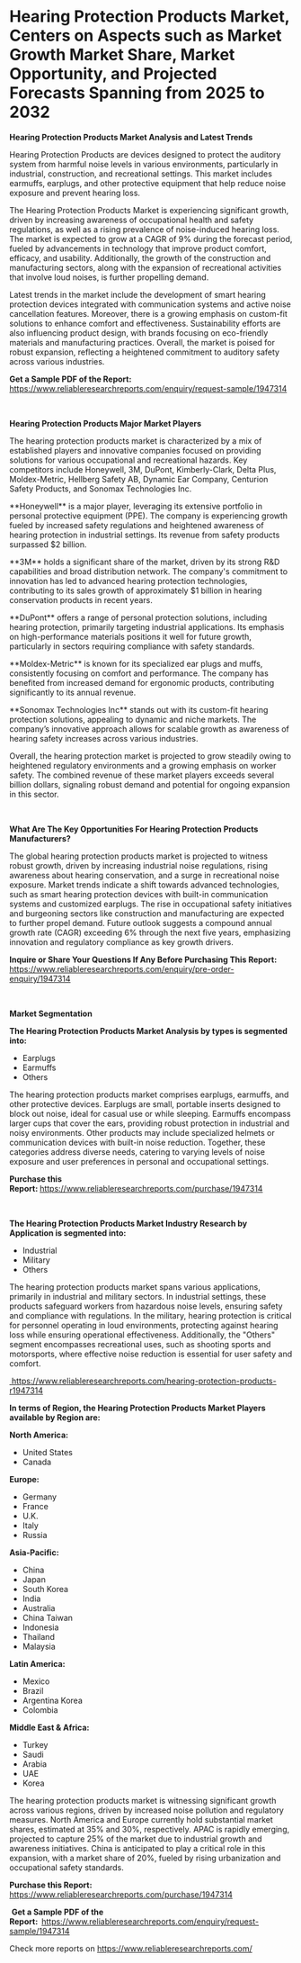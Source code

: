 <p><h1>Hearing Protection Products Market, Centers on Aspects such as Market Growth Market Share, Market Opportunity, and Projected Forecasts Spanning from 2025 to 2032</h1></p><p><strong>Hearing Protection Products Market Analysis and Latest Trends</strong></p>
<p><p>Hearing Protection Products are devices designed to protect the auditory system from harmful noise levels in various environments, particularly in industrial, construction, and recreational settings. This market includes earmuffs, earplugs, and other protective equipment that help reduce noise exposure and prevent hearing loss.</p><p>The Hearing Protection Products Market is experiencing significant growth, driven by increasing awareness of occupational health and safety regulations, as well as a rising prevalence of noise-induced hearing loss. The market is expected to grow at a CAGR of 9% during the forecast period, fueled by advancements in technology that improve product comfort, efficacy, and usability. Additionally, the growth of the construction and manufacturing sectors, along with the expansion of recreational activities that involve loud noises, is further propelling demand.</p><p>Latest trends in the market include the development of smart hearing protection devices integrated with communication systems and active noise cancellation features. Moreover, there is a growing emphasis on custom-fit solutions to enhance comfort and effectiveness. Sustainability efforts are also influencing product design, with brands focusing on eco-friendly materials and manufacturing practices. Overall, the market is poised for robust expansion, reflecting a heightened commitment to auditory safety across various industries.</p></p>
<p><strong>Get a Sample PDF of the Report:&nbsp;</strong> <a href="https://www.reliableresearchreports.com/enquiry/request-sample/1947314?utm_campaign=3250&utm_medium=2&utm_source=Github&utm_content=ia&utm_term=04042025&utm_id=hearing-protection-products">https://www.reliableresearchreports.com/enquiry/request-sample/1947314</a></p>
<p>&nbsp;</p>
<p><strong>Hearing Protection Products Major Market Players</strong></p>
<p><p>The hearing protection products market is characterized by a mix of established players and innovative companies focused on providing solutions for various occupational and recreational hazards. Key competitors include Honeywell, 3M, DuPont, Kimberly-Clark, Delta Plus, Moldex-Metric, Hellberg Safety AB, Dynamic Ear Company, Centurion Safety Products, and Sonomax Technologies Inc.</p><p>**Honeywell** is a major player, leveraging its extensive portfolio in personal protective equipment (PPE). The company is experiencing growth fueled by increased safety regulations and heightened awareness of hearing protection in industrial settings. Its revenue from safety products surpassed $2 billion.</p><p>**3M** holds a significant share of the market, driven by its strong R&D capabilities and broad distribution network. The company's commitment to innovation has led to advanced hearing protection technologies, contributing to its sales growth of approximately $1 billion in hearing conservation products in recent years.</p><p>**DuPont** offers a range of personal protection solutions, including hearing protection, primarily targeting industrial applications. Its emphasis on high-performance materials positions it well for future growth, particularly in sectors requiring compliance with safety standards.</p><p>**Moldex-Metric** is known for its specialized ear plugs and muffs, consistently focusing on comfort and performance. The company has benefited from increased demand for ergonomic products, contributing significantly to its annual revenue.</p><p>**Sonomax Technologies Inc** stands out with its custom-fit hearing protection solutions, appealing to dynamic and niche markets. The company’s innovative approach allows for scalable growth as awareness of hearing safety increases across various industries.</p><p>Overall, the hearing protection market is projected to grow steadily owing to heightened regulatory environments and a growing emphasis on worker safety. The combined revenue of these market players exceeds several billion dollars, signaling robust demand and potential for ongoing expansion in this sector.</p></p>
<p>&nbsp;</p>
<p><strong>What Are The Key Opportunities For Hearing Protection Products Manufacturers?</strong></p>
<p><p>The global hearing protection products market is projected to witness robust growth, driven by increasing industrial noise regulations, rising awareness about hearing conservation, and a surge in recreational noise exposure. Market trends indicate a shift towards advanced technologies, such as smart hearing protection devices with built-in communication systems and customized earplugs. The rise in occupational safety initiatives and burgeoning sectors like construction and manufacturing are expected to further propel demand. Future outlook suggests a compound annual growth rate (CAGR) exceeding 6% through the next five years, emphasizing innovation and regulatory compliance as key growth drivers.</p></p>
<p><strong>Inquire or Share Your Questions If Any Before Purchasing This Report:</strong> <a href="https://www.reliableresearchreports.com/enquiry/pre-order-enquiry/1947314?utm_campaign=3250&utm_medium=2&utm_source=Github&utm_content=ia&utm_term=04042025&utm_id=hearing-protection-products">https://www.reliableresearchreports.com/enquiry/pre-order-enquiry/1947314</a></p>
<p>&nbsp;</p>
<p><strong>Market Segmentation</strong></p>
<p><strong>The Hearing Protection Products Market Analysis by types is segmented into:</strong></p>
<p><ul><li>Earplugs</li><li>Earmuffs</li><li>Others</li></ul></p>
<p><p>The hearing protection products market comprises earplugs, earmuffs, and other protective devices. Earplugs are small, portable inserts designed to block out noise, ideal for casual use or while sleeping. Earmuffs encompass larger cups that cover the ears, providing robust protection in industrial and noisy environments. Other products may include specialized helmets or communication devices with built-in noise reduction. Together, these categories address diverse needs, catering to varying levels of noise exposure and user preferences in personal and occupational settings.</p></p>
<p><strong>Purchase this Report:&nbsp;</strong><a href="https://www.reliableresearchreports.com/purchase/1947314?utm_campaign=3250&utm_medium=2&utm_source=Github&utm_content=ia&utm_term=04042025&utm_id=hearing-protection-products">https://www.reliableresearchreports.com/purchase/1947314</a></p>
<p>&nbsp;</p>
<p><strong>The Hearing Protection Products Market Industry Research by Application is segmented into:</strong></p>
<p><ul><li>Industrial</li><li>Military</li><li>Others</li></ul></p>
<p><p>The hearing protection products market spans various applications, primarily in industrial and military sectors. In industrial settings, these products safeguard workers from hazardous noise levels, ensuring safety and compliance with regulations. In the military, hearing protection is critical for personnel operating in loud environments, protecting against hearing loss while ensuring operational effectiveness. Additionally, the "Others" segment encompasses recreational uses, such as shooting sports and motorsports, where effective noise reduction is essential for user safety and comfort.</p></p>
<p><a href="https://www.reliableresearchreports.com/hearing-protection-products-r1947314?utm_campaign=3250&utm_medium=2&utm_source=Github&utm_content=ia&utm_term=04042025&utm_id=hearing-protection-products">&nbsp;https://www.reliableresearchreports.com/hearing-protection-products-r1947314</a></p>
<p><strong>In terms of Region, the Hearing Protection Products Market Players available by Region are:</strong></p>
<p>
    <p> <strong> North America: </strong>
        <ul>
            <li>United States</li>
            <li>Canada</li>
        </ul>
        </p> 
    <p> <strong> Europe: </strong>
        <ul>
            <li>Germany</li>
            <li>France</li>
            <li>U.K.</li>
            <li>Italy</li>
            <li>Russia</li>
        </ul>
        </p> 
    <p> <strong> Asia-Pacific: </strong>
        <ul>
            <li>China</li>
            <li>Japan</li>
            <li>South Korea</li>
            <li>India</li>
            <li>Australia</li>
            <li>China Taiwan</li>
            <li>Indonesia</li>
            <li>Thailand</li>
            <li>Malaysia</li>
        </ul>
        </p> 
    <p> <strong> Latin America: </strong>
        <ul>
            <li>Mexico</li>
            <li>Brazil</li>
            <li>Argentina Korea</li>
            <li>Colombia</li>
        </ul>
        </p> 
    <p> <strong> Middle East & Africa: </strong>
        <ul>
            <li>Turkey</li>
            <li>Saudi</li>
            <li>Arabia</li>
            <li>UAE</li>
            <li>Korea</li>
        </ul>
    </p>
    </p>
<p><p>The hearing protection products market is witnessing significant growth across various regions, driven by increased noise pollution and regulatory measures. North America and Europe currently hold substantial market shares, estimated at 35% and 30%, respectively. APAC is rapidly emerging, projected to capture 25% of the market due to industrial growth and awareness initiatives. China is anticipated to play a critical role in this expansion, with a market share of 20%, fueled by rising urbanization and occupational safety standards.</p></p>
<p><strong>Purchase this Report: </strong><a href="https://www.reliableresearchreports.com/purchase/1947314?utm_campaign=3250&utm_medium=2&utm_source=Github&utm_content=ia&utm_term=04042025&utm_id=hearing-protection-products">https://www.reliableresearchreports.com/purchase/1947314</a></p>
<p>&nbsp;<strong>Get a Sample PDF of the Report:&nbsp;&nbsp;</strong><a href="https://www.reliableresearchreports.com/enquiry/request-sample/1947314?utm_campaign=3250&utm_medium=2&utm_source=Github&utm_content=ia&utm_term=04042025&utm_id=hearing-protection-products">https://www.reliableresearchreports.com/enquiry/request-sample/1947314</a></p>
<p><strong></strong></p>
<p>Check more reports on <a href="https://www.reliableresearchreports.com/?utm_campaign=3250&utm_medium=2&utm_source=Github&utm_content=ia&utm_term=04042025&utm_id=hearing-protection-products">https://www.reliableresearchreports.com/</a></p>